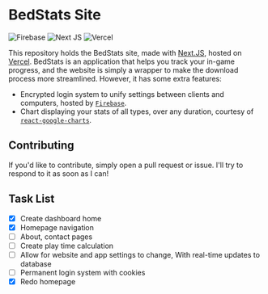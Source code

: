 # BedStats Site

![Firebase](https://img.shields.io/badge/firebase-%23039BE5.svg?style=for-the-badge&logo=firebase) ![Next JS](https://img.shields.io/badge/Next-black?style=for-the-badge&logo=next.js&logoColor=white) ![Vercel](https://img.shields.io/badge/vercel-%23000000.svg?style=for-the-badge&logo=vercel&logoColor=white)

This repository holds the BedStats site, made with [Next.JS](https://nextjs.org), hosted on [Vercel](https://vercel.com). BedStats is an application that helps you track your in-game progress, and the website is simply a wrapper to make the download process more streamlined. However, it has some extra features:

- Encrypted login system to unify settings between clients and computers, hosted by [`Firebase`](https://firebase.google.com/).
- Chart displaying your stats of all types, over any duration, courtesy of [`react-google-charts`](https://www.react-google-charts.com/).

## Contributing

If you'd like to contribute, simply open a pull request or issue. I'll try to respond to it as soon as I can!

## Task List

- [x] Create dashboard home
- [x] Homepage navigation
- [ ] About, contact pages
- [ ] Create play time calculation
- [ ] Allow for website and app settings to change, With real-time updates to database
- [ ] Permanent login system with cookies
- [x] Redo homepage
